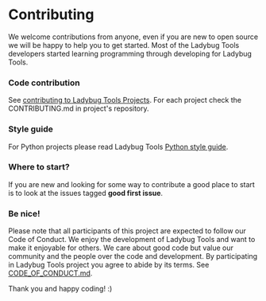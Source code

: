 Contributing
=========================================

We welcome contributions from anyone, even if you are new to open source we will be happy
to help you to get started. Most of the Ladybug Tools developers started learning
programming through developing for Ladybug Tools.

### Code contribution
See [contributing to Ladybug Tools Projects](README.md). For each project check the
CONTRIBUTING.md in project's repository.

### Style guide
For Python projects please read Ladybug Tools [Python style guide](
https://github.com/ladybug-tools/contributing/wiki/python-style-guide).

### Where to start?
If you are new and looking for some way to contribute a good place to start is to look
at the issues tagged **good first issue**.

### Be nice!
Please note that all participants of this project are expected to follow our
Code of Conduct. We enjoy the development of Ladybug Tools and want to make it enjoyable
for others. We care about good code but value our community and the people over the code
and development. By participating in Ladybug Tools project you agree to abide by its terms.
See [CODE_OF_CONDUCT.md](CODE_OF_CONDUCT.md).


Thank you and happy coding! :)
